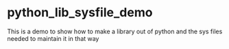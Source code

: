 # python_lib_sysfile_demo
This is a demo to show how to make a library out of python and the sys files needed to maintain it in that way
